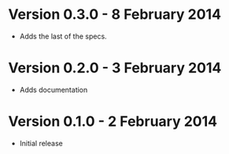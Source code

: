 # Version 0.3.0 - 8 February 2014

* Adds the last of the specs.

# Version 0.2.0 - 3 February 2014

* Adds documentation

# Version 0.1.0 - 2 February 2014

* Initial release